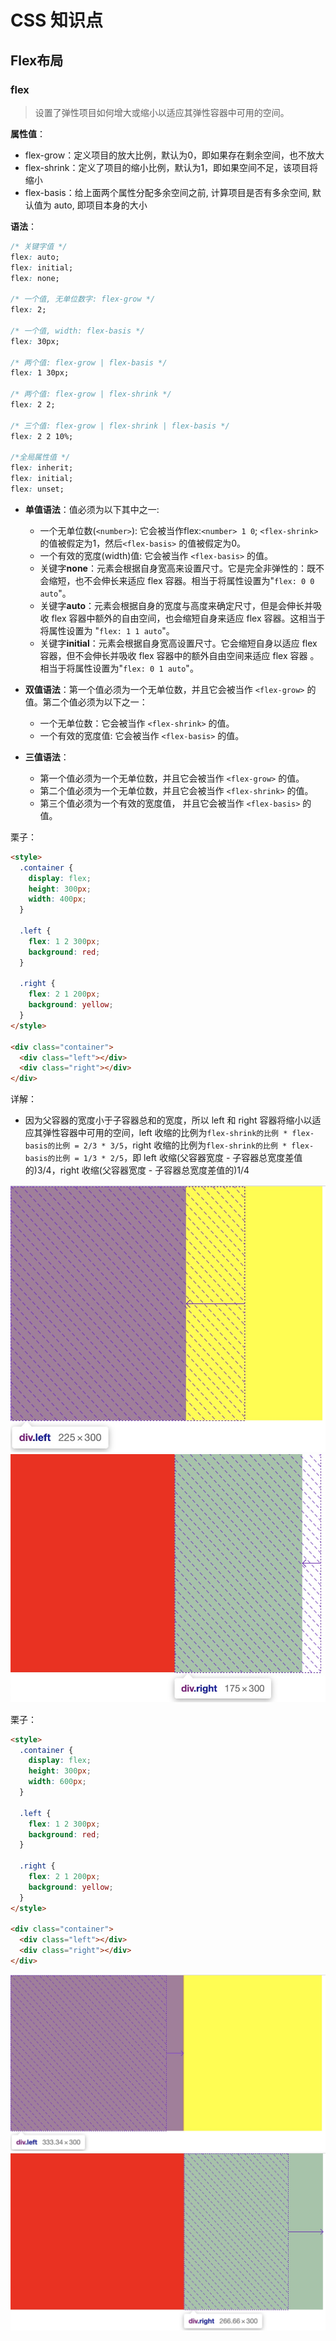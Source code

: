 # CSS 知识点

## Flex布局

### flex

> 设置了弹性项目如何增大或缩小以适应其弹性容器中可用的空间。

**属性值**：

* flex-grow：定义项目的放大比例，默认为0，即如果存在剩余空间，也不放大
* flex-shrink：定义了项目的缩小比例，默认为1，即如果空间不足，该项目将缩小
* flex-basis：给上面两个属性分配多余空间之前, 计算项目是否有多余空间, 默认值为 auto, 即项目本身的大小

**语法**：

```css
/* 关键字值 */
flex: auto;
flex: initial;
flex: none;

/* 一个值, 无单位数字: flex-grow */
flex: 2;

/* 一个值, width: flex-basis */
flex: 30px;

/* 两个值: flex-grow | flex-basis */
flex: 1 30px;

/* 两个值: flex-grow | flex-shrink */
flex: 2 2;

/* 三个值: flex-grow | flex-shrink | flex-basis */
flex: 2 2 10%;

/*全局属性值 */
flex: inherit;
flex: initial;
flex: unset;
```

* **单值语法**：值必须为以下其中之一:
  * 一个无单位数(`<number>`): 它会被当作flex:`<number> 1 0`; `<flex-shrink>`的值被假定为1，然后`<flex-basis>` 的值被假定为0。
  * 一个有效的宽度(width)值: 它会被当作 `<flex-basis>` 的值。
  * 关键字**none**：元素会根据自身宽高来设置尺寸。它是完全非弹性的：既不会缩短，也不会伸长来适应 flex 容器。相当于将属性设置为"`flex: 0 0 auto`"。
  * 关键字**auto**：元素会根据自身的宽度与高度来确定尺寸，但是会伸长并吸收 flex 容器中额外的自由空间，也会缩短自身来适应 flex 容器。这相当于将属性设置为 "`flex: 1 1 auto`"。
  * 关键字**initial**：元素会根据自身宽高设置尺寸。它会缩短自身以适应 flex 容器，但不会伸长并吸收 flex 容器中的额外自由空间来适应 flex 容器 。相当于将属性设置为"`flex: 0 1 auto`"。

* **双值语法**：第一个值必须为一个无单位数，并且它会被当作 `<flex-grow>` 的值。第二个值必须为以下之一：
  * 一个无单位数：它会被当作 `<flex-shrink>` 的值。
  * 一个有效的宽度值: 它会被当作 `<flex-basis>` 的值。

* **三值语法**：
  * 第一个值必须为一个无单位数，并且它会被当作 `<flex-grow>` 的值。
  * 第二个值必须为一个无单位数，并且它会被当作 `<flex-shrink>` 的值。
  * 第三个值必须为一个有效的宽度值， 并且它会被当作 `<flex-basis>` 的值。

栗子：

```html
<style>
  .container {
    display: flex;
    height: 300px;
    width: 400px;
  }

  .left {
    flex: 1 2 300px;
    background: red;
  }

  .right {
    flex: 2 1 200px;
    background: yellow;
  }
</style>

<div class="container">
  <div class="left"></div>
  <div class="right"></div>
</div>
```

详解：

* 因为父容器的宽度小于子容器总和的宽度，所以 left 和 right 容器将缩小以适应其弹性容器中可用的空间，left 收缩的比例为`flex-shrink的比例 * flex-basis的比例 = 2/3 * 3/5`，right 收缩的比例为`flex-shrink的比例 * flex-basis的比例 = 1/3 * 2/5`，即 left 收缩(父容器宽度 - 子容器总宽度差值的)3/4，right 收缩(父容器宽度 - 子容器总宽度差值的)1/4

![alt](/flex1.jpg)
![alt](/flex2.jpg)

栗子：

```html
<style>
  .container {
    display: flex;
    height: 300px;
    width: 600px;
  }

  .left {
    flex: 1 2 300px;
    background: red;
  }

  .right {
    flex: 2 1 200px;
    background: yellow;
  }
</style>

<div class="container">
  <div class="left"></div>
  <div class="right"></div>
</div>
```

![alt](/flex3.jpg)
![alt](/flex4.jpg)
